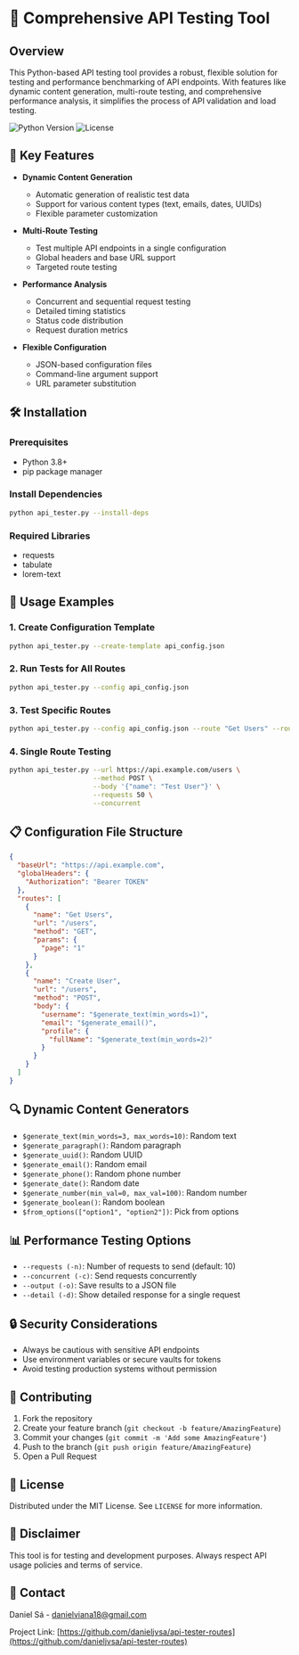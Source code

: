 # 🚀 Comprehensive API Testing Tool

## Overview

This Python-based API testing tool provides a robust, flexible solution for testing and performance benchmarking of API endpoints. With features like dynamic content generation, multi-route testing, and comprehensive performance analysis, it simplifies the process of API validation and load testing.

![Python Version](https://img.shields.io/badge/python-3.8+-blue.svg)
![License](https://img.shields.io/badge/license-MIT-green.svg)

## 🌟 Key Features

- **Dynamic Content Generation**
  - Automatic generation of realistic test data
  - Support for various content types (text, emails, dates, UUIDs)
  - Flexible parameter customization

- **Multi-Route Testing**
  - Test multiple API endpoints in a single configuration
  - Global headers and base URL support
  - Targeted route testing

- **Performance Analysis**
  - Concurrent and sequential request testing
  - Detailed timing statistics
  - Status code distribution
  - Request duration metrics

- **Flexible Configuration**
  - JSON-based configuration files
  - Command-line argument support
  - URL parameter substitution

## 🛠 Installation

### Prerequisites
- Python 3.8+
- pip package manager

### Install Dependencies
```bash
python api_tester.py --install-deps
```

### Required Libraries
- requests
- tabulate
- lorem-text

## 📝 Usage Examples

### 1. Create Configuration Template
```bash
python api_tester.py --create-template api_config.json
```

### 2. Run Tests for All Routes
```bash
python api_tester.py --config api_config.json
```

### 3. Test Specific Routes
```bash
python api_tester.py --config api_config.json --route "Get Users" --route "Create User"
```

### 4. Single Route Testing
```bash
python api_tester.py --url https://api.example.com/users \
                     --method POST \
                     --body '{"name": "Test User"}' \
                     --requests 50 \
                     --concurrent
```

## 📋 Configuration File Structure

```json
{
  "baseUrl": "https://api.example.com",
  "globalHeaders": {
    "Authorization": "Bearer TOKEN"
  },
  "routes": [
    {
      "name": "Get Users",
      "url": "/users",
      "method": "GET",
      "params": {
        "page": "1"
      }
    },
    {
      "name": "Create User",
      "url": "/users",
      "method": "POST",
      "body": {
        "username": "$generate_text(min_words=1)",
        "email": "$generate_email()",
        "profile": {
          "fullName": "$generate_text(min_words=2)"
        }
      }
    }
  ]
}
```

## 🔍 Dynamic Content Generators

- `$generate_text(min_words=3, max_words=10)`: Random text
- `$generate_paragraph()`: Random paragraph
- `$generate_uuid()`: Random UUID
- `$generate_email()`: Random email
- `$generate_phone()`: Random phone number
- `$generate_date()`: Random date
- `$generate_number(min_val=0, max_val=100)`: Random number
- `$generate_boolean()`: Random boolean
- `$from_options(["option1", "option2"])`: Pick from options

## 📊 Performance Testing Options

- `--requests (-n)`: Number of requests to send (default: 10)
- `--concurrent (-c)`: Send requests concurrently
- `--output (-o)`: Save results to a JSON file
- `--detail (-d)`: Show detailed response for a single request

## 🔒 Security Considerations

- Always be cautious with sensitive API endpoints
- Use environment variables or secure vaults for tokens
- Avoid testing production systems without permission

## 🤝 Contributing

1. Fork the repository
2. Create your feature branch (`git checkout -b feature/AmazingFeature`)
3. Commit your changes (`git commit -m 'Add some AmazingFeature'`)
4. Push to the branch (`git push origin feature/AmazingFeature`)
5. Open a Pull Request

## 📄 License

Distributed under the MIT License. See `LICENSE` for more information.

## 🚦 Disclaimer

This tool is for testing and development purposes. Always respect API usage policies and terms of service.

## 📧 Contact

Daniel Sá - danielviana18@gmail.com

Project Link: [https://github.com/danieljvsa/api-tester-routes](https://github.com/danieljvsa/api-tester-routes)
